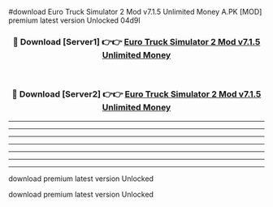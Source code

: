 #download Euro Truck Simulator 2 Mod v7.1.5 Unlimited Money A.PK [MOD] premium latest version Unlocked 04d9l 



<div align="center">
<h3>🔴 Download [Server1] 👉👉 <a href="https://download1apk.web.app/">Euro Truck Simulator 2 Mod v7.1.5 Unlimited Money</a></h3><br>

<h3>🔴 Download [Server2] 👉👉 <a href="https://download1apk.web.app/">Euro Truck Simulator 2 Mod v7.1.5 Unlimited Money</a></h3>
</div>





----------------------------------------------------------

----------------------------------------------------------

----------------------------------------------------------

----------------------------------------------------------

----------------------------------------------------------

----------------------------------------------------------

----------------------------------------------------------

download premium latest version Unlocked

download premium latest version Unlocked
